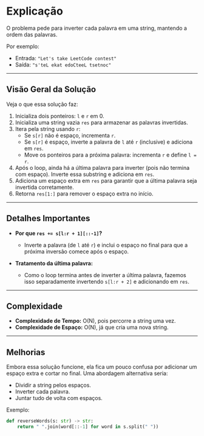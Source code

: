 # Explicação

O problema pede para inverter cada palavra em uma string, mantendo a ordem das palavras.

Por exemplo:
- Entrada: `"Let's take LeetCode contest"`
- Saída: `"s'teL ekat edoCteeL tsetnoc"`

---

## Visão Geral da Solução

Veja o que essa solução faz:

1. Inicializa dois ponteiros: `l` e `r` em 0.
2. Inicializa uma string vazia `res` para armazenar as palavras invertidas.
3. Itera pela string usando `r`:
   - Se `s[r]` não é espaço, incrementa `r`.
   - Se `s[r]` é espaço, inverte a palavra de `l` até `r` (inclusive) e adiciona em `res`.
   - Move os ponteiros para a próxima palavra: incrementa `r` e define `l = r`.
4. Após o loop, ainda há a última palavra para inverter (pois não termina com espaço). Inverte essa substring e adiciona em `res`.
5. Adiciona um espaço extra em `res` para garantir que a última palavra seja invertida corretamente.
6. Retorna `res[1:]` para remover o espaço extra no início.

---

## Detalhes Importantes

- **Por que `res += s[l:r + 1][::-1]`?**
  - Inverte a palavra (de `l` até `r`) e inclui o espaço no final para que a próxima inversão comece após o espaço.

- **Tratamento da última palavra:**
  - Como o loop termina antes de inverter a última palavra, fazemos isso separadamente invertendo `s[l:r + 2]` e adicionando em `res`.

---

## Complexidade

- **Complexidade de Tempo:** O(N), pois percorre a string uma vez.
- **Complexidade de Espaço:** O(N), já que cria uma nova string.

---

## Melhorias

Embora essa solução funcione, ela fica um pouco confusa por adicionar um espaço extra e cortar no final. Uma abordagem alternativa seria:
- Dividir a string pelos espaços.
- Inverter cada palavra.
- Juntar tudo de volta com espaços.

Exemplo:
```python
def reverseWords(s: str) -> str:
    return " ".join(word[::-1] for word in s.split(" "))

